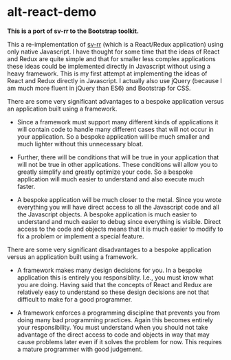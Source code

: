 # alt-react-demo

**This is a port of sv-rr to the Bootstrap toolkit.**

This a re-implementation of [sv-rr](https://github.com/magenta-cuda/sv-rr) (which is a React/Redux application) using only native Javascript. I have thought for some time that the ideas of React and Redux are quite simple and that for smaller less complex applications these ideas could be implemented directly in Javascript without using a heavy framework. This is my first attempt at implementing the ideas of React and Redux directly in Javascript. I actually also use jQuery (because I am much more fluent in jQuery than ES6) and Bootstrap for CSS.

There are some very significant advantages to a bespoke application versus an application built using a framework.

+ Since a framework must support many different kinds of applications it will contain code to handle many different cases that will not occur in your application. So a bespoke application will be much smaller and much lighter without this unnecessary bloat.

+ Further, there will be conditions that will be true in your application that will not be true in other applications. These conditions will allow you to greatly simplify and greatly optimize your code. So a bespoke application will much easier to understand and also execute much faster.

+ A bespoke application will be much closer to the metal. Since you wrote everything you will have direct access to all the Javascript code and all the Javascript objects. A bespoke application is much easier to understand and much easier to debug since everything is visible. Direct access to the code and objects means that it is much easier to modify to fix a problem or implement a special feature.

There are some very significant disadvantages to a bespoke application versus an application built using a framework.

+ A framework makes many design decisions for you. In a bespoke application this is entirely you responsiblity. I.e., you must know what you are doing. Having said that the concepts of React and Redux are relatively easy to understand so these design decisions are not that difficult to make for a good programmer.

+ A framework enforces a programming discipline that prevents you from doing many bad programming practices. Again this becomes entirely your responsibility. You must understand when you should not take advantage of the direct access to code and objects in way that may cause problems later even if it solves the problem for now. This requires a mature programmer with good judgement.
